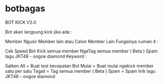 # botbagas
BOT KICK V2.0

Bot akan langsung kick jika ada :

Member Ngusir Member lain atau Calon Member Lain
Fungsinya cuman 4 :

Cek Speed Bot
Kick semua member
NgeTag semua member ( Beta )
Spam lagu JKT48 - oogoe diamond
Keyword :

Salken All = Buat test kecepatan Bot
Mulai = Buat mulai ngekick member satu per satu
Tagall = Tag semua member ( Beta )
Spam = Spam lirik lagu JKT48 - oogoe diamond

